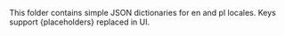 This folder contains simple JSON dictionaries for en and pl locales. Keys support {placeholders} replaced in UI.

